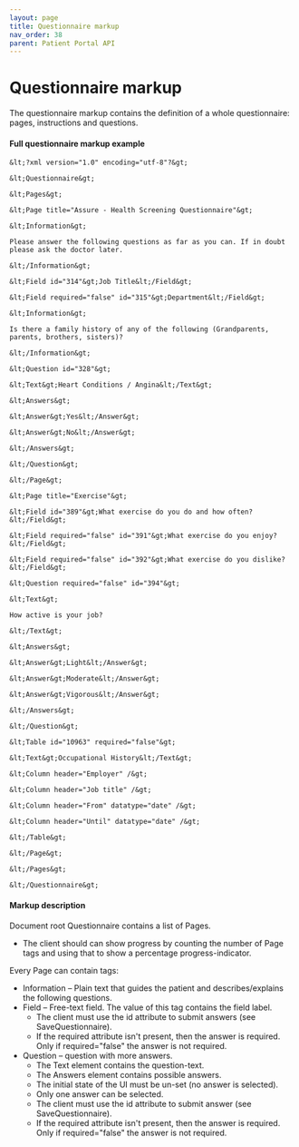 ```yaml
---
layout: page
title: Questionnaire markup
nav_order: 38
parent: Patient Portal API
---
```


# Questionnaire markup
The questionnaire markup contains the definition of a whole questionnaire: pages, instructions and questions.#### Full questionnaire markup example```&lt;?xml version="1.0" encoding="utf-8"?&gt;&lt;Questionnaire&gt;&lt;Pages&gt;&lt;Page title="Assure - Health Screening Questionnaire"&gt;&lt;Information&gt;Please answer the following questions as far as you can. If in doubt please ask the doctor later.&lt;/Information&gt;&lt;Field id="314"&gt;Job Title&lt;/Field&gt;&lt;Field required="false" id="315"&gt;Department&lt;/Field&gt;&lt;Information&gt;Is there a family history of any of the following (Grandparents, parents, brothers, sisters)?&lt;/Information&gt;&lt;Question id="328"&gt;&lt;Text&gt;Heart Conditions / Angina&lt;/Text&gt;&lt;Answers&gt;&lt;Answer&gt;Yes&lt;/Answer&gt;&lt;Answer&gt;No&lt;/Answer&gt;&lt;/Answers&gt;&lt;/Question&gt;&lt;/Page&gt;&lt;Page title="Exercise"&gt;&lt;Field id="389"&gt;What exercise do you do and how often?&lt;/Field&gt;&lt;Field required="false" id="391"&gt;What exercise do you enjoy?&lt;/Field&gt;&lt;Field required="false" id="392"&gt;What exercise do you dislike?&lt;/Field&gt;&lt;Question required="false" id="394"&gt;&lt;Text&gt;How active is your job?&lt;/Text&gt;&lt;Answers&gt;&lt;Answer&gt;Light&lt;/Answer&gt;&lt;Answer&gt;Moderate&lt;/Answer&gt;&lt;Answer&gt;Vigorous&lt;/Answer&gt;&lt;/Answers&gt;&lt;/Question&gt;&lt;Table id="10963" required="false"&gt;&lt;Text&gt;Occupational History&lt;/Text&gt;&lt;Column header="Employer" /&gt;&lt;Column header="Job title" /&gt;&lt;Column header="From" datatype="date" /&gt;&lt;Column header="Until" datatype="date" /&gt;&lt;/Table&gt;&lt;/Page&gt;&lt;/Pages&gt;&lt;/Questionnaire&gt;```#### Markup descriptionDocument root Questionnaire contains a list of Pages.- The client should can show progress by counting the number of Page tags and using that to show a percentage progress-indicator.Every Page can contain tags:- Information – Plain text that guides the patient and describes/explains the following questions.- Field – Free-text field. The value of this tag contains the field label.  - The client must use the id attribute to submit answers (see SaveQuestionnaire).  - If the required attribute isn't present, then the answer is required. Only if required="false" the answer is not required.- Question – question with more answers.  - The Text element contains the question-text.  - The Answers element contains possible answers.  - The initial state of the UI must be un-set (no answer is selected).  - Only one answer can be selected.  - The client must use the id attribute to submit answer (see SaveQuestionnaire).  - If the required attribute isn't present, then the answer is required. Only if required="false" the answer is not required.